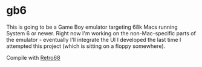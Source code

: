 # gb6

This is going to be a Game Boy emulator targeting 68k Macs running System 6
or newer. Right now I'm working on the non-Mac-specific parts of the
emulator - eventually I'll integrate the UI I developed the last time I
attempted this project (which is sitting on a floppy somewhere).

Compile with [Retro68](https://github.com/autc04/Retro68)

